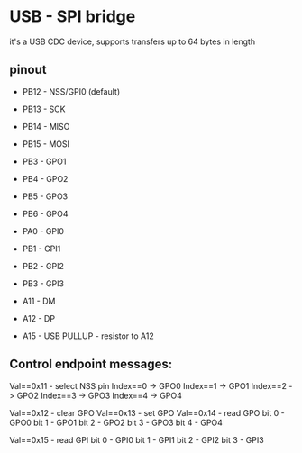 # USB - SPI bridge

it's a USB CDC device, supports transfers up to 64 bytes in length

## pinout 

 * PB12 - NSS/GPI0 (default)
 * PB13 - SCK
 * PB14 - MISO
 * PB15 - MOSI

 * PB3 - GPO1
 * PB4 - GPO2
 * PB5 - GPO3
 * PB6 - GPO4

 * PA0 - GPI0
 * PB1 - GPI1
 * PB2 - GPI2
 * PB3 - GPI3

 * A11 - DM
 * A12 - DP
 * A15 - USB PULLUP - resistor to A12


## Control endpoint messages:

Val==0x11 - select NSS pin
Index==0 -> GPO0
Index==1 -> GPO1
Index==2 -> GPO2
Index==3 -> GPO3
Index==4 -> GPO4

Val==0x12 - clear GPO
Val==0x13 - set GPO
Val==0x14 - read GPO
bit 0 - GPO0
bit 1 - GPO1
bit 2 - GPO2
bit 3 - GPO3
bit 4 - GPO4

Val==0x15 - read GPI
bit 0 - GPI0
bit 1 - GPI1
bit 2 - GPI2
bit 3 - GPI3


